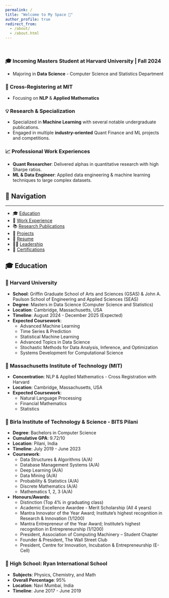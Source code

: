 ```yaml
---
permalink: /
title: "Welcome to My Space 👋"
author_profile: true
redirect_from: 
  - /about/
  - /about.html
---
```


<br>

### 🎓 Incoming Masters Student at Harvard University | Fall 2024
- Majoring in **Data Science** - Computer Science and Statistics Department 

### 🤝 Cross-Registering at MIT
- Focusing on **NLP** & **Applied Mathematics**

### 💡 Research & Specialization
- Specialized in **Machine Learning** with several notable undergraduate publications.
- Engaged in multiple **industry-oriented** Quant Finance and ML projects and competitions.

### 📈 Professional Work Experiences
- **Quant Researcher**: Delivered alphas in quantitative research with high Sharpe ratios.
- **ML & Data Engineer**: Applied data engineering & machine learning techniques to large complex datasets.


## 🧭 Navigation 
------
- 🎓 [Education](#education)
- 💼 [Work Experience](https://aditya-saxena-7.github.io/work/)
- 📚 [Research Publications](https://aditya-saxena-7.github.io/publications/)
- 🔨 [Projects](https://aditya-saxena-7.github.io/portfolio/)
- 📄 [Resume](https://aditya-saxena-7.github.io/resume/)
- 👨‍💼 [Leadership](https://aditya-saxena-7.github.io/leadership/)
- 🏅 [Certifications](https://aditya-saxena-7.github.io/certifications/)

</div>

## <a name="education"></a> 🎓 Education

### 🏫 Harvard University
- **School**: Griffin Graduate School of Arts and Sciences (GSAS) & John A. Paulson School of Engineering and Applied Sciences (SEAS)
- **Degree**: Masters in Data Science (Computer Science and Statistics)
- **Location**: Cambridge, Massachusetts, USA
- **Timeline**: August 2024 - December 2025 (Expected)
- **Expected Coursework**:
  - Advanced Machine Learning
  - Time Series & Prediction
  - Statistical Machine Learning
  - Advanced Topics in Data Science
  - Stochastic Methods for Data Analysis, Inference, and Optimization
  - Systems Development for Computational Science


### 🏫 Massachusetts Institute of Technology (MIT)
- **Concentration**: NLP & Applied Mathematics - Cross Registration with Harvard
- **Location**: Cambridge, Massachusetts, USA
- **Expected Coursework**: 
  - Natural Language Processing
  - Financial Mathematics
  - Statistics

### 🏫 Birla Institute of Technology & Science - BITS Pilani
- **Degree**: Bachelors in Computer Science
- **Cumulative GPA**: 9.72/10
- **Location**: Pilani, India
- **Timeline**: July 2019 - June 2023
- **Coursework**:
  - Data Structures & Algorithms (A/A)
  - Database Management Systems (A/A)
  - Deep Learning (A/A)
  - Data Mining (A/A)
  - Probability & Statistics (A/A)
  - Discrete Mathematics (A/A)
  - Mathematics 1, 2, 3 (A/A)
- **Honours/Awards**:
  - Distinction (Top 4% in graduating class)
  - Academic Excellence Awardee - Merit Scholarship (All 4 years)
  - Mantra Innovator of the Year Award; Institute’s highest recognition in Research & Innovation (1/1200)
  - Mantra Entrepreneur of the Year Award; Institute’s highest recognition in Entrepreneurship (1/1200)
  - President, Association of Computing Machinery – Student Chapter
  - Founder & President, The Wall Street Club
  - President, Centre for Innovation, Incubation & Entrepreneurship (E-Cell)

### 🏫 High School: Ryan International School
- **Subjects**: Physics, Chemistry, and Math
- **Overall Percentage**: 95%
- **Location**: Navi Mumbai, India
- **Timeline**: June 2017 - June 2019
